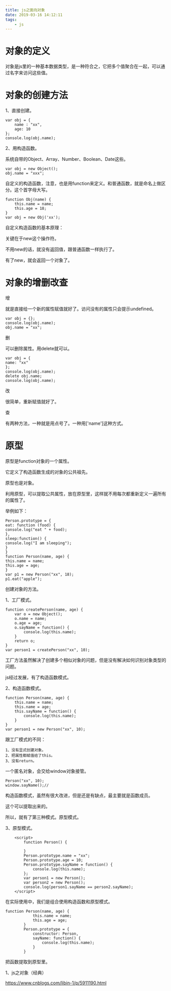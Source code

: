 ```yaml
---
title: js之面向对象
date: 2019-03-16 14:12:11
tags:
	- js
---
```




# 对象的定义

对象是js里的一种基本数据类型，是一种符合之，它把多个值聚合在一起，可以通过名字来访问这些值。



# 对象的创建方法

1、直接创建。

```
var obj = {
    name : "xx",
    age: 10
};
console.log(obj.name);
```

2、用构造函数。

系统自带的Object、Array、Number、Boolean、Date这些。

```
var obj = new Object();
obj.name = "xxx";
```

自定义的构造函数，注意，也是用function来定义。和普通函数，就是命名上做区分。这个首字母大写。

```
function Obj(name) {
    this.name = name;
    this.age = 18;
}
var obj = new Obj('xx');
```

自定义构造函数的基本原理：

关键在于new这个操作符。

不用new的话，就没有返回值，跟普通函数一样执行了。

有了new，就会返回一个对象了。



# 对象的增删改查

增

就是直接给一个新的属性赋值就好了。访问没有的属性只会提示undefined。

```
var obj = {};
console.log(obj.name);
obj.name = "xx";
```

删

可以删除属性。用delete就可以。

```
var obj = {
name: "xx"
};
console.log(obj.name);
delete obj.name;
console.log(obj.name);
```

改

很简单，重新赋值就好了。

查

有两种方法，一种就是用点号了。一种用['name']这种方式。



# 原型

原型是function对象的一个属性。

它定义了构造函数生成的对象的公共祖先。

原型也是对象。

利用原型，可以提取公共属性，放在原型里，这样就不用每次都重新定义一遍所有的属性了。

举例如下：

```
Person.prototype = {
eat: function (food) {
console.log("eat " + food);
},
sleep:function() {
console.log("I am sleeping");
}
}
function Person(name, age) {
this.name = name;
this.age = age;
}
var p1 = new Person("xx", 18);
p1.eat("apple");
```





创建对象的方法。



1、工厂模式。

```
function createPerson(name, age) {
    var o = new Object();
    o.name = name;
    o.age = age;
    o.sayName = function() {
        console.log(this.name);
    }
    return o;
}
var person1 = createPerson("xx", 10);
```

工厂方法虽然解决了创建多个相似对象的问题，但是没有解决如何识别对象类型的问题。

js经过发展，有了构造函数模式。

2、构造函数模式。

```
function Person(name, age) {
    this.name = name;
    this.name = age;
    this.sayName = function() {
        console.log(this.name);
    }
}
var person1 = new Person("xx", 10);
```

跟工厂模式的不同：

```
1、没有显式创建对象。
2、把属性都赋值给了this。
3、没有return。
```

一个匿名对象，会交给window对象接管。

```
Person("xx", 10);
window.sayName();//
```

构造函数模式，虽然有很大改进，但是还是有缺点，最主要就是函数成员。

这个可以提取出来的。

所以，就有了第三种模式。原型模式。

3、原型模式。

```
    <script>
        function Person() {

        }
        Person.prototype.name = "xx";
        Person.prototype.age = 10;
        Person.prototype.sayName = function() {
            console.log(this.name);
        };
        var person1 = new Person();
        var person2 = new Person();
        console.log(person1.sayName == person2.sayName);
    </script>
```



在实际使用中，我们是组合使用构造函数和原型模式。

```
function Person(name, age) {
            this.name = name;
            this.age = age;
        }
        Person.prototype = {
            constructor: Person,
            sayName: function() {
                console.log(this.name);
            }
        }
```

把函数提取到原型里。



1、js之对象（经典）

https://www.cnblogs.com/libin-1/p/5911190.html